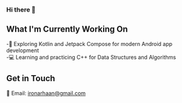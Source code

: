 ### Hi there 👋

## What I'm Currently Working On

-📱 Exploring Kotlin and Jetpack Compose for modern Android app development  
-💻 Learning and practicing C++ for Data Structures and Algorithms  

## Get in Touch
📧 Email: ironarhaan@gmail.com 

